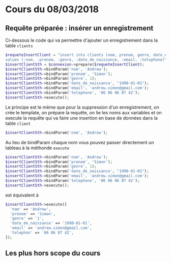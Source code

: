 # Cours du 08/03/2018

## Requête préparée : insérer un enregistrement
Ci-dessous le code qui va permettre d'ajouter un enregistrement dans la table `clients`

```php
$requeteInsertClient = "insert into clients (nom, prenom, genre, date_de_naissance, email, telephone)
values (:nom, :prenom, :genre, :date_de_naissance, :email, :telephone)";
$insertClientSth = $connexion->prepare($requeteInsertClient);
$insertClientSth->bindParam('nom', 'Andrew');
$insertClientSth->bindParam('prenom', 'Simon');
$insertClientSth->bindParam('genre', 1);
$insertClientSth->bindParam('date_de_naissance', "1990-01-01");
$insertClientSth->bindParam('email', 'andrew.simon@gmail.com');
$insertClientSth->bindParam('telephone', '06 06 06 07 42');
$insertClientSth->execute();
```

Le principe est le même que pour la suppression d'un enregistrement, on crée le template, on prépare la requête, on lie les noms aux variables et on execute la requête qui va faire une insertion en base de données dans la table `client`


```php
$insertClientSth->bindParam('nom', 'Andrew');
```


Au lieu de bindParam chaque nom vous pouvez passer directement un tableau à la méthonde `execute`

```php
$insertClientSth->bindParam('nom', 'Andrew');
$insertClientSth->bindParam('prenom', 'Simon');
$insertClientSth->bindParam('genre', 1);
$insertClientSth->bindParam('date_de_naissance', "1990-01-01");
$insertClientSth->bindParam('email', 'andrew.simon@gmail.com');
$insertClientSth->bindParam('telephone', '06 06 06 07 42');
$insertClientSth->execute();
```

est équivalent à

```php
$insertClientSth->execute([
  'nom' => 'Andrew',
  'prenom' => 'Simon',
  'genre' => '1',
  'date_de_naissance' => '1990-01-01',
  'email' => 'andrew.simon@gmail.com',
  'telephon' => '06 06 07 42',
]);
```



## Les plus hors scope du cours
